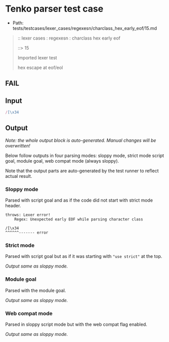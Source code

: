 # Tenko parser test case

- Path: tests/testcases/lexer_cases/regexesn/charclass_hex_early_eof/15.md

> :: lexer cases : regexesn : charclass hex early eof
>
> ::> 15
>
> Imported lexer test
>
> hex escape at eof/eol

## FAIL

## Input

`````js
/[\x34
`````

## Output

_Note: the whole output block is auto-generated. Manual changes will be overwritten!_

Below follow outputs in four parsing modes: sloppy mode, strict mode script goal, module goal, web compat mode (always sloppy).

Note that the output parts are auto-generated by the test runner to reflect actual result.

### Sloppy mode

Parsed with script goal and as if the code did not start with strict mode header.

`````
throws: Lexer error!
    Regex: Unexpected early EOF while parsing character class

/[\x34
^^^^^^------- error
`````

### Strict mode

Parsed with script goal but as if it was starting with `"use strict"` at the top.

_Output same as sloppy mode._

### Module goal

Parsed with the module goal.

_Output same as sloppy mode._

### Web compat mode

Parsed in sloppy script mode but with the web compat flag enabled.

_Output same as sloppy mode._

